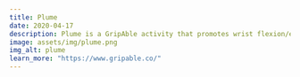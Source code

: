 ```yaml
---
title: Plume
date: 2020-04-17
description: Plume is a GripAble activity that promotes wrist flexion/extension for exercise and rehabilitation. In Plume, you control a colorful parrot trying to collect a bunch of feathers through several levels. Made with Unity and C#.
image: assets/img/plume.png
img_alt: plume
learn_more: "https://www.gripable.co/"
---
```

